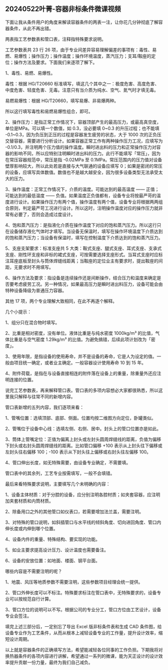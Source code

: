 ## 20240522叶菁-容器非标条件微课视频

下面让我从条件用户的角度来解读容器条件的两表一注，让你花几分钟彻底了解容器条件，从此不再出错。

两表指工艺参数表和管口表，注释指特殊要求说明。

工艺参数表共 23 行 26 项，由于专业间差异容易理解偏差的事项有：毒性、易燃、易爆性；操作压力；操作温度；操作环境温度，蒸汽压力；支耳/鞍座的定位；操作方法及要求。下面我们来逐项了解下。

1、毒性、易燃、易爆性。

毒性：根据 HG/T20660 标准填写，填这几个其中之一：极度危害、高度危害、中度危害、轻度危害、无毒。注意只有当介质为纯水、空气、氮气时才填无毒。

易燃易爆性：根据 HG/T20660，填写易爆、非易爆两种。

所以这行填写毒性和易燃易爆性组合，即可。

2、操作压力：是指正常工作情况下，容器顶部产生的最高压力，或最高真空度，单位是MPa。可以填一个数值，如 0.3，没必要填 0~0.3 的升压过程；也不能填 -0.1~0.3，因为负压到正压的过程是容器发生疲劳的状态，大于 1000 次的正负压交替容器，需要进行分析设计。如果容器正常工作有两种操作压力工况，应填写为 -0.1/0.3，并注明两个压力值的操作温度。瞬时进出料的压力和正常操作压力对容器的影响不同，所以应特别注明瞬时进出料的压力。此行不能填写「常压」，因为在常压容器规范中，常压是指 -0.02MPa 至 0.1MPa。常压范围内的压力值对设备壁厚影响较大，所以此处若是直接与大气联通的设备应填写 0；如果是密闭的常压的设备，应填写具体数值。数值也不是越大越安全，因为很多设备类型无法承受太大的压力。

3、操作温度：正常工作情况下，介质的温度。可能达到的最高温度 —— 正值；可能达到的最低温度 —— 负值。如果温度正负值都有，设备专业将按最严苛的温度进行设计。如果操作压力有两个值，操作温度有两个值，设备专业将根据两两组合原则，判定最严苛工况进行设计。所以这时，注明操作温度对应的操作压力就非常有必要了，否则会造成过度设计。

4、饱和蒸汽压力：是指液化介质在操作温度下对应的饱和蒸汽压力。所以这行只在设备储存液化气体时才填写。当设备无保温时，填写在操作环境温度下介质达到的饱和蒸汽压力；当设备有保温时，填写在控制温度下介质达到的饱和蒸汽压力。

5、支座支架要求：标准支座共 5 大类：鞍式支座、腿式支座、耳式支座、支承式支座、刚性环支座和非标的裙式支座，可按需要选择支座形式。当耳式支座时应标注耳座底板至封头与筒体焊缝线距离；当鞍座的定位业主有要求时，提出鞍座的间距，无要求时不用填写。

6、操作方法及要求：指设备是连续操作还是间断操作，结合压力和温度来确定是否要考虑疲劳工况。另一种情况，如果最高压力是瞬时进出料压力，设备可能会由特种设备降级为普通压力容器。

其他 17 项，两个专业理解大致相同，在此不再逐个解释。

几个小提示：

1、组分只在混合物时填写。

2、比重是相对密度，没有单位。液体比重是与纯水密度 1000kg/m³ 的比值，气体比重是与空气密度 1.29kg/m³ 的比值。为避免搞错，后续此项计划改为「密度」。

3、使用年限，是指设备的使用寿命，并不是设备的寿命，它是人为设定的值。一般由项目统一确定，或者业主确定。一般容器设计使用寿命 10 到 15 年。

4、附件荷载，是指在与设备直接相连的附件落在设备上的重量，除重量外还应注明连接的位置。

说完工艺参数表，再来解释管口表。管口表的多项内容想必大家都很熟悉，所以这里我只解释与往常不同的新增内容。

管口表新增的五列内容，我们逐项来看：

1、管嘴位置：选填顶部、底部、侧面。位置均按二维图方向定位，卧罐类似。

2、管嘴位于设备中心线：选填左侧、右侧、居中。封头上的管口位置亦是如此。

3、筒体上管嘴定位：正值为偏离上封头或左封头圆周焊缝线的距离，负值为偏移下封头或右封头圆周焊缝线的距离。比如管口偏移 +100 表示从上封头往下偏移或左封头往右偏移 100；-100 表示从下封头往上偏移或右封头往左偏移 100。

4、管口伸出长度，如无特殊需要，由设备专业确定，不需要填。

管口表中的其余列，工艺专业按需填写，一般不会填错。

最后来看特殊要求说明，主要填写几个未明确的内容：

1、设备主体材质：对于分腔的设备，应分别注明各腔材质；如夹套容器，应注明加夹套材质和内筒材质。

2、除备用口之外的其他管口如仪表口，若需要增加法兰盖，需要注明。

3、对特殊的管口说明，如斜插管口与水平线的倾斜角度、切向进回角度、管口内伸长度或内伸到哪个位置。

4、设备内件的重量、特殊结构、要实现的功能。

5、如业主要求提高设计压力、设计温度也需要备注。

6、设备的安放位置：如地面、楼面、钢平台面。

哪些内容是不需要注明的呢？

1、地震、风压等地质参数不需要注明，这些参数项目经理会统一提供。

2、管口外伸长度可以不标注。特殊要求标注在管口表中，无特殊要求的，设备专业可以按规范自行计算。

3、管口方位的说明可以不写。根据公司的专业分工，管口方位由工艺设计，设备专业会签注。

填完上述三部分后，一定别忘了导出 Excel 版非标条件表和生成 CAD 条件图，给设备专业作为工艺条件，从而从根本上减轻设备专业的工作量，提升设计效率，缩短设计周期。

以上就是容器条件的正确填写方法，希望能减轻各位同事的工作负担。下期我将对换热器条件的各项内容进行讲解，希望通过一系列的微课，能为天正设计的设计效率提升贡献一份力量，最终为我们自己减负。